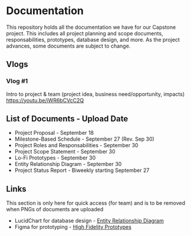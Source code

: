 # Documentation
This repository holds all the documentation we have for our Capstone project. This includes all project planning and scope documents, responsabilities, prototypes, database design, and more. As the project advances, some documents are subject to change. 

## Vlogs
### Vlog #1 
Intro to project & team (project idea, business need/opportunity, impacts)  
https://youtu.be/iWR6bCVcC2Q   

## List of Documents - Upload Date
- Project Proposal - September 18
- Milestone-Based Schedule - September 27 (Rev. Sep 30)
- Project Roles and Responsabilities - September 30
- Project Scope Statement - September 30
- Lo-Fi Prototypes - September 30
- Entity Relationship Diagram - September 30 
- Project Status Report - Biweekly starting September 27

## Links
This section is only here for quick access (for team) and is to be removed when PNGs of documents are uploaded
- LucidChart for database design - [Entity Relationship Diagram](https://lucid.app/lucidchart/fce9ec9c-5639-4d74-8209-18d9d856876b/edit?viewport_loc=-53%2C321%2C2162%2C1008%2C0_0&invitationId=inv_12dec01a-8497-4a34-b980-bf1e2b5d1aa7#)  
- Figma for prototyping - [High Fidelity Prototypes](https://www.figma.com/file/8a5PxAyVzHBtxMvQh92txs/High-Fidelity-Prototype?node-id=0%3A1)

